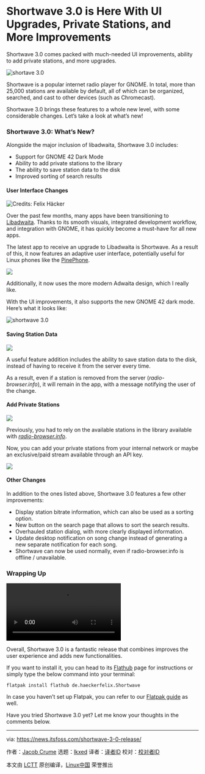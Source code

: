 [#]: subject: "Shortwave 3.0 is Here With UI Upgrades, Private Stations, and More Improvements"
[#]: via: "https://news.itsfoss.com/shortwave-3-0-release/"
[#]: author: "Jacob Crume https://news.itsfoss.com/author/jacob/"
[#]: collector: "lkxed"
[#]: translator: "lkxed"
[#]: reviewer: " "
[#]: publisher: " "
[#]: url: " "

Shortwave 3.0 is Here With UI Upgrades, Private Stations, and More Improvements
======
Shortwave 3.0 comes packed with much-needed UI improvements, ability to add private stations, and more upgrades.

![shortave 3.0][1]

Shortwave is a popular internet radio player for GNOME. In total, more than 25,000 stations are available by default, all of which can be organized, searched, and cast to other devices (such as Chromecast).

Shortwave 3.0 brings these features to a whole new level, with some considerable changes. Let’s take a look at what’s new!

### Shortwave 3.0: What’s New?

Alongside the major inclusion of libadwaita, Shortwave 3.0 includes:

* Support for GNOME 42 Dark Mode
* Ability to add private stations to the library
* The ability to save station data to the disk
* Improved sorting of search results

#### User Interface Changes

![Credits: Felix Häcker][2]

Over the past few months, many apps have been transitioning to [Libadwaita][3]. Thanks to its smooth visuals, integrated development workflow, and integration with GNOME, it has quickly become a must-have for all new apps.

The latest app to receive an upgrade to Libadwaita is Shortwave. As a result of this, it now features an adaptive user interface, potentially useful for Linux phones like the [PinePhone][4].

![][5]

Additionally, it now uses the more modern Adwaita design, which I really like.

With the UI improvements, it also supports the new GNOME 42 dark mode. Here’s what it looks like:

![shortwave 3.0][6]

#### Saving Station Data

![][7]

A useful feature addition includes the ability to save station data to the disk, instead of having to receive it from the server every time.

As a result, even if a station is removed from the server (*radio-browser.info*), it will remain in the app, with a message notifying the user of the change.

#### Add Private Stations

![][8]

Previously, you had to rely on the available stations in the library available with [*radio-browser.info*][9].

Now, you can add your private stations from your internal network or maybe an exclusive/paid stream available through an API key.

![][10]

#### Other Changes

In addition to the ones listed above, Shortwave 3.0 features a few other improvements:

* Display station bitrate information, which can also be used as a sorting option.
* New button on the search page that allows to sort the search results.
* Overhauled station dialog, with more clearly displayed information.
* Update desktop notification on song change instead of generating a new separate notification for each song.
* Shortwave can now be used normally, even if radio-browser.info is offline / unavailable.

### Wrapping Up

![][11]

Overall, Shortwave 3.0 is a fantastic release that combines improves the user experience and adds new functionalities.

If you want to install it, you can head to its [Flathub][12] page for instructions or simply type the below command into your terminal:

```
flatpak install flathub de.haeckerfelix.Shortwave
```

In case you haven’t set up Flatpak, you can refer to our [Flatpak guide][13] as well.

Have you tried Shortwave 3.0 yet? Let me know your thoughts in the comments below.

--------------------------------------------------------------------------------

via: https://news.itsfoss.com/shortwave-3-0-release/

作者：[Jacob Crume][a]
选题：[lkxed][b]
译者：[译者ID](https://github.com/译者ID)
校对：[校对者ID](https://github.com/校对者ID)

本文由 [LCTT](https://github.com/LCTT/TranslateProject) 原创编译，[Linux中国](https://linux.cn/) 荣誉推出

[a]: https://news.itsfoss.com/author/jacob/
[b]: https://github.com/lkxed
[1]: https://news.itsfoss.com/wp-content/uploads/2022/04/shortwave-3-0.jpg
[2]: https://news.itsfoss.com/wp-content/uploads/2022/04/shortwave3.0.png
[3]: https://news.itsfoss.com/gnome-libadwaita-library/
[4]: https://news.itsfoss.com/pinephone-review/
[5]: https://news.itsfoss.com/wp-content/uploads/2022/04/shortwave-3-responsive.jpg
[6]: https://news.itsfoss.com/wp-content/uploads/2022/04/shortwave-3-dark-mode.jpg
[7]: https://news.itsfoss.com/wp-content/uploads/2022/04/shortwave-station-data.png
[8]: https://news.itsfoss.com/wp-content/uploads/2022/04/shortwave-3-create.png
[9]: https://www.radio-browser.info/
[10]: https://news.itsfoss.com/wp-content/uploads/2022/04/shortwave-3-private-station.png
[11]: https://news.itsfoss.com/wp-content/uploads/2022/04/shortwave-3-0.mp4
[12]: https://flathub.org/
[13]: https://itsfoss.com/flatpak-guide/
